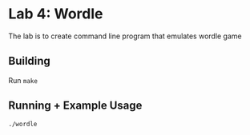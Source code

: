 # Lab 4: Wordle

The lab is to create command line program that emulates wordle game



## Building

Run `make`

## Running + Example Usage

```
./wordle
```


